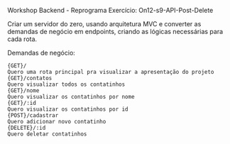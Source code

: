 Workshop Backend - Reprograma
Exercício: On12-s9-API-Post-Delete

Criar um servidor do zero, usando arquitetura MVC e converter as demandas de negócio em endpoints, criando as lógicas necessárias para cada rota.

Demandas de negócio:

    {GET}/
    Quero uma rota principal pra visualizar a apresentação do projeto
    {GET}/contatos
    Quero visualizar todos os contatinhos
    {GET}/nome
    Quero visualizar os contatinhos por nome
    {GET}/:id
    Quero visualizar os contatinhos por id
    {POST}/cadastrar
    Quero adicionar novo contatinho
    {DELETE}/:id
    Quero deletar contatinhos
